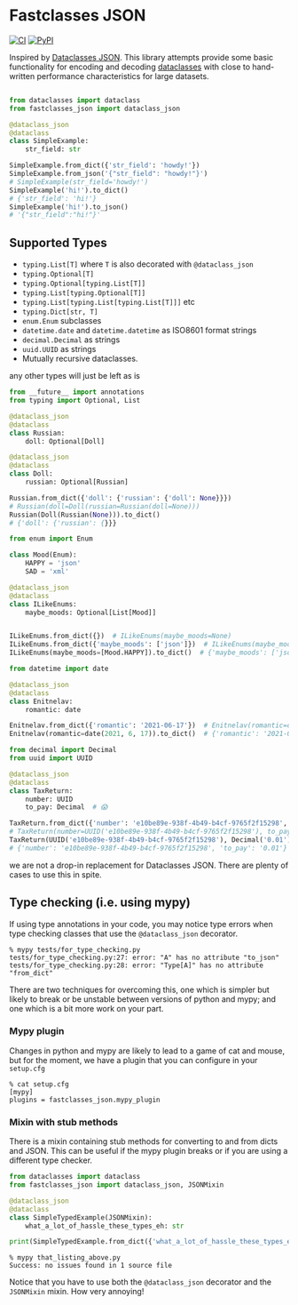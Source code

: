 Fastclasses JSON
================

[![CI](https://github.com/cakemanny/fastclasses-json/actions/workflows/pythonpackage.yml/badge.svg)](https://github.com/cakemanny/fastclasses-json/actions/workflows/pythonpackage.yml?query=branch%3Amaster)
[![PyPI](https://img.shields.io/pypi/v/fastclasses-json)](https://pypi.org/project/fastclasses-json/)

Inspired by [Dataclasses JSON](https://github.com/lidatong/dataclasses-json/).
This library attempts provide some basic functionality for encoding and
decoding [dataclasses](https://docs.python.org/3/library/dataclasses.html)
with close to hand-written performance characteristics for large datasets.

```python

from dataclasses import dataclass
from fastclasses_json import dataclass_json

@dataclass_json
@dataclass
class SimpleExample:
    str_field: str

SimpleExample.from_dict({'str_field': 'howdy!'})
SimpleExample.from_json('{"str_field": "howdy!"}')
# SimpleExample(str_field='howdy!')
SimpleExample('hi!').to_dict()
# {'str_field': 'hi!'}
SimpleExample('hi!').to_json()
# '{"str_field":"hi!"}'

```

Supported Types
---------------
* `typing.List[T]` where `T` is also decorated with `@dataclass_json`
* `typing.Optional[T]`
* `typing.Optional[typing.List[T]]`
* `typing.List[typing.Optional[T]]`
* `typing.List[typing.List[typing.List[T]]]` etc
* `typing.Dict[str, T]`
* `enum.Enum` subclasses
* `datetime.date` and `datetime.datetime` as ISO8601 format strings
* `decimal.Decimal` as strings
* `uuid.UUID` as strings
* Mutually recursive dataclasses.

any other types will just be left as is

```python
from __future__ import annotations
from typing import Optional, List

@dataclass_json
@dataclass
class Russian:
    doll: Optional[Doll]

@dataclass_json
@dataclass
class Doll:
    russian: Optional[Russian]

Russian.from_dict({'doll': {'russian': {'doll': None}}})
# Russian(doll=Doll(russian=Russian(doll=None)))
Russian(Doll(Russian(None))).to_dict()
# {'doll': {'russian': {}}}

from enum import Enum

class Mood(Enum):
    HAPPY = 'json'
    SAD = 'xml'

@dataclass_json
@dataclass
class ILikeEnums:
    maybe_moods: Optional[List[Mood]]


ILikeEnums.from_dict({})  # ILikeEnums(maybe_moods=None)
ILikeEnums.from_dict({'maybe_moods': ['json']})  # ILikeEnums(maybe_moods=[Mood.HAPPY])
ILikeEnums(maybe_moods=[Mood.HAPPY]).to_dict()  # {'maybe_moods': ['json']}

from datetime import date

@dataclass_json
@dataclass
class Enitnelav:
    romantic: date

Enitnelav.from_dict({'romantic': '2021-06-17'})  # Enitnelav(romantic=datetime.date(2021, 6, 17))
Enitnelav(romantic=date(2021, 6, 17)).to_dict()  # {'romantic': '2021-06-17'}

from decimal import Decimal
from uuid import UUID

@dataclass_json
@dataclass
class TaxReturn:
    number: UUID
    to_pay: Decimal  # 😱

TaxReturn.from_dict({'number': 'e10be89e-938f-4b49-b4cf-9765f2f15298', 'to_pay': '0.01'})
# TaxReturn(number=UUID('e10be89e-938f-4b49-b4cf-9765f2f15298'), to_pay=Decimal('0.01'))
TaxReturn(UUID('e10be89e-938f-4b49-b4cf-9765f2f15298'), Decimal('0.01')).to_dict()
# {'number': 'e10be89e-938f-4b49-b4cf-9765f2f15298', 'to_pay': '0.01'}

```

we are not a drop-in replacement for Dataclasses JSON. There are plenty of
cases to use this in spite.


Type checking (i.e. using mypy)
-------------------------------

If using type annotations in your code, you may notice type errors when type
checking classes that use the `@dataclass_json` decorator.

```
% mypy tests/for_type_checking.py
tests/for_type_checking.py:27: error: "A" has no attribute "to_json"
tests/for_type_checking.py:28: error: "Type[A]" has no attribute "from_dict"
```

There are two techniques for overcoming this, one which is simpler but likely
to break or be unstable between versions of python and mypy; and one which
is a bit more work on your part.

### Mypy plugin

Changes in python and mypy are likely to lead to a game of cat and mouse, but
for the moment, we have a plugin that you can configure in your `setup.cfg`

```
% cat setup.cfg
[mypy]
plugins = fastclasses_json.mypy_plugin
```

### Mixin with stub methods

There is a mixin containing stub methods for converting to and from dicts and
JSON. This can be useful if the mypy plugin breaks or if you are using a
different type checker.

```python
from dataclasses import dataclass
from fastclasses_json import dataclass_json, JSONMixin

@dataclass_json
@dataclass
class SimpleTypedExample(JSONMixin):
    what_a_lot_of_hassle_these_types_eh: str

print(SimpleTypedExample.from_dict({'what_a_lot_of_hassle_these_types_eh': 'yes'}))
```
```
% mypy that_listing_above.py
Success: no issues found in 1 source file
```

Notice that you have to use both the `@dataclass_json` decorator and the
`JSONMixin` mixin. How very annoying!
